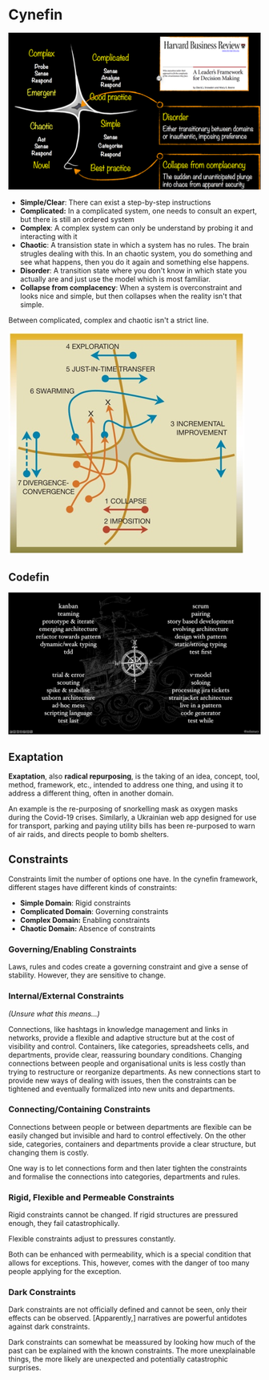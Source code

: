 # Cynefin

![image-20230504090919828](res/Cynefin/image-20230504090919828.png)

* **Simple/Clear**: There can exist a step-by-step instructions
* **Complicated:** In a complicated system, one needs to consult an expert, but there is still an ordered system
* **Complex**: A complex system can only be understand by probing it and interacting with it
* **Chaotic**: A transistion state in which a system has no rules. The brain strugles dealing with this. In an chaotic system, you do something and see what happens, then you do it again and something else happens.
* **Disorder**:  A transition state where you don't know in which state you actually are and just use the model which is most familiar.
* **Collapse from  complacency**: When a system is overconstraint and looks nice and simple, but then collapses when the reality isn't that simple.

Between complicated, complex and chaotic isn't a strict line.

![image-20230504092946875](res/Cynefin/image-20230504092946875.png)

## Codefin

![image-20230504092758899](res/Cynefin/image-20230504092758899.png)

## Exaptation

**Exaptation**, also **radical repurposing**, is the taking of  an idea, concept, tool, method, framework, etc., intended to address one thing, and using it to address a different thing, often in another  domain.

An example is the re-purposing of snorkelling mask as oxygen masks during the Covid-19 crises. Similarly, a Ukrainian web app designed for use for transport, parking and  paying utility bills has been re-purposed to warn of air raids, and  directs people to bomb shelters.

## Constraints

Constraints limit the number of options one have. In the cynefin framework, different stages have different kinds of constraints:

* **Simple Domain**: Rigid constraints
* **Complicated Domain**: Governing constraints
* **Complex Domain:** Enabling constraints
* **Chaotic Domain:** Absence of constraints

### Governing/Enabling Constraints

Laws, rules and codes create a governing constraint and give a sense of stability. However, they are sensitive to change.

### Internal/External Constraints

*(Unsure what this means...)*

Connections, like hashtags in knowledge management and links in  networks, provide a flexible and adaptive structure but at the cost of  visibility and control. Containers, like categories, spreadsheets cells, and departments, provide clear, reassuring boundary conditions.  Changing connections between people and organisational units is less  costly than trying to restructure or reorganize departments. As new  connections start to provide new ways of dealing with issues, then the  constraints can be tightened and eventually formalized into new units  and departments.

### Connecting/Containing Constraints

Connections between people or between departments are flexible can be easily changed but invisible and hard to control effectively. On the other side, categories, containers and departments provide a clear structure, but changing them is costly.

One way is to let connections form and then later tighten the constraints and formalise the connections into categories, departments and rules.

### Rigid, Flexible and Permeable Constraints

Rigid constraints cannot be changed. If rigid structures are pressured enough, they fail catastrophically. 

Flexible constraints adjust to pressures constantly.

Both can be enhanced with permeability, which is a special condition that allows for exceptions. This, however, comes with the danger of too many people applying for the exception.

### Dark Constraints

Dark constraints are not officially defined and cannot be seen, only their effects can be observed. [Apparently,] narratives are powerful antidotes against dark constraints.

Dark constraints can somewhat be meassured by looking how much of the past can be explained with the known constraints. The more unexplainable things, the more likely are unexpected and potentially catastrophic surprises.